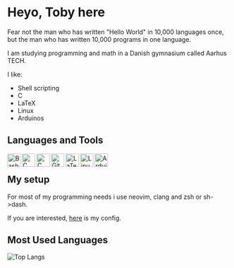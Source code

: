 # Heyo, Toby here

Fear not the man who has written "Hello World" in 10,000 languages once, but the man who has written 10,000 programs in one language.

I am studying programming and math in a Danish gymnasium called Aarhus TECH.

I like:
* Shell scripting
* C
* LaTeX
* Linux
* Arduinos

## Languages and Tools
<!-- <p align="left"> -->
<img align="left" width="30px" height="auto" alt="Bash" title="Bash" src="https://simpleicons.org/icons/gnubash.svg" />
<img align="left" width="30px" height="auto" alt="C" title="C" src="https://simpleicons.org/icons/c.svg" />
<img align="left" width="30px" height="auto" alt="C" title="C" src="https://simpleicons.org/icons/haskell.svg" />
<img align="left" width="30px" height="auto" alt="Git" title="Git" src="https://simpleicons.org/icons/git.svg" />
<img align="left" width="30px" height="auto" alt="LaTex" title="LaTex" src="https://simpleicons.org/icons/latex.svg" />
<img align="left" width="30px" height="auto" alt="Linux" title="Linux" src="https://simpleicons.org/icons/linux.svg" />
<img align="left" width="30px" height="auto" alt="Arduino" title="Arduino" src="https://simpleicons.org/icons/arduino.svg" />
<!-- </p> -->

<br />

## My setup

For most of my programming needs i use neovim, clang  and zsh or sh->dash.

If you are interested, [here](https://github.com/sandalbanditten/dotfiles) is my config.

## Most Used Languages

<!-- Github Stats -->
![Top Langs](https://github-readme-stats.vercel.app/api/top-langs/?username=sandalbanditten&langs_count=10&hide_border=true&theme=github_dark&title_color=ffffff)
